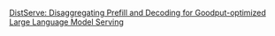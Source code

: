 

[DistServe: Disaggregating Prefill and Decoding for Goodput-optimized Large Language Model Serving](https://arxiv.org/abs/2401.09670)

